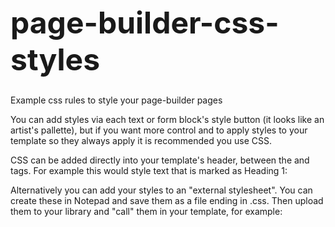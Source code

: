 # page-builder-css-styles
Example css rules to style your page-builder pages

You can add styles via each text or form block's style button (it looks like an artist's pallette), but if you want more control and to apply styles to your template so they always apply it is recommended you use CSS.

CSS can be added directly into your template's header, between the <head> and </head> tags. For example this would style text that is marked as Heading 1:

<style>
  h1 {
    margin: 1.7rem 0;
    font-size: 3rem;
    font-weight: bold;
  }
</style>

Alternatively you can add your styles to an "external stylesheet". You can create these in Notepad and save them as a file ending in .css. Then upload them to your library and "call" them in your template, for example:

<link rel="stylesheet" type="text/css" href="https://aaf1a18515da0e792f78-c27fdabe952dfc357fe25ebf5c8897ee.ssl.cf5.rackcdn.com/1757/example-stylesheet.css?v=1516627625000" />

